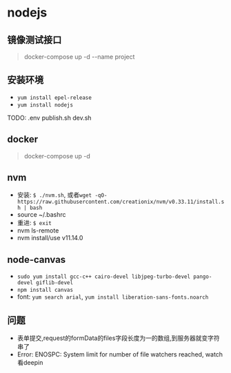 # nodejs

## 镜像测试接口

> docker-compose up -d --name project

## 安装环境

- `yum install epel-release`
- `yum install nodejs`

TODO: .env publish.sh dev.sh

## docker

> docker-compose up -d

## nvm

- 安装: `$ ./nvm.sh`, 或者`wget -qO- https://raw.githubusercontent.com/creationix/nvm/v0.33.11/install.sh | bash`
- source ~/.bashrc
- 重进: `$ exit`
- nvm ls-remote
- nvm install/use v11.14.0

## node-canvas

- `sudo yum install gcc-c++ cairo-devel libjpeg-turbo-devel pango-devel giflib-devel`
- `npm install canvas`
- font: `yum search arial`, `yum install liberation-sans-fonts.noarch`

## 问题

- 表单提交,request的formData的files字段长度为一的数组,到服务器就变字符串了
- Error: ENOSPC: System limit for number of file watchers reached, watch 看deepin